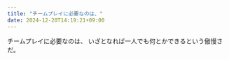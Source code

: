 ```yaml
---
title: "チームプレイに必要なのは、"
date: 2024-12-20T14:19:21+09:00
---
```

チームプレイに必要なのは、
いざとなれば一人でも何とかできるという傲慢さだ。

